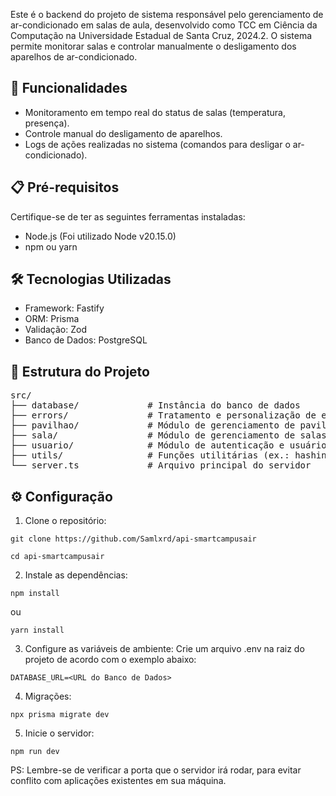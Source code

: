 Este é o backend do projeto de sistema responsável pelo gerenciamento de ar-condicionado em salas de aula, desenvolvido como TCC em Ciência da Computação na Universidade Estadual de Santa Cruz, 2024.2.
O sistema permite monitorar salas e controlar manualmente o desligamento dos aparelhos de ar-condicionado.

## 🚀 Funcionalidades
- Monitoramento em tempo real do status de salas (temperatura, presença).
- Controle manual do desligamento de aparelhos.
- Logs de ações realizadas no sistema (comandos para desligar o ar-condicionado).

## 📋 Pré-requisitos
Certifique-se de ter as seguintes ferramentas instaladas:

- Node.js (Foi utilizado Node v20.15.0)
- npm ou yarn

## 🛠️ Tecnologias Utilizadas
- Framework: Fastify
- ORM: Prisma
- Validação: Zod
- Banco de Dados: PostgreSQL

## 📂 Estrutura do Projeto
<pre>
src/  
├── database/             # Instância do banco de dados  
├── errors/               # Tratamento e personalização de erros  
├── pavilhao/             # Módulo de gerenciamento de pavilhão
├── sala/                 # Módulo de gerenciamento de salas  
├── usuario/              # Módulo de autenticação e usuários  
├── utils/                # Funções utilitárias (ex.: hashing, validação)  
└── server.ts             # Arquivo principal do servidor 
</pre>
## ⚙️ Configuração

1. Clone o repositório:
```
git clone https://github.com/Samlxrd/api-smartcampusair
```
```
cd api-smartcampusair
```

2. Instale as dependências:
```
npm install 
```
ou
```
yarn install 
```

3. Configure as variáveis de ambiente:
Crie um arquivo .env na raiz do projeto de acordo com o exemplo abaixo:
```
DATABASE_URL=<URL do Banco de Dados>
```

4. Migrações:
```
npx prisma migrate dev
```

5. Inicie o servidor:
```
npm run dev
```
PS: Lembre-se de verificar a porta que o servidor irá rodar, para evitar conflito com aplicações existentes em sua máquina.
